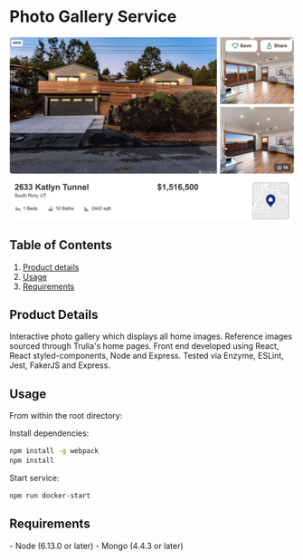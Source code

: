 # Photo Gallery Service

![](fecpic.png)

## Table of Contents

1. [Product details](#product-details)
2. [Usage](#usage)
3. [Requirements](#requirements)

## **Product Details**
<a name="product-details"/>
Interactive photo gallery which displays all home images. Reference images sourced through Trulia's home pages. Front end developed using React, React styled-components, Node and Express. Tested via Enzyme, ESLint, Jest, FakerJS and Express.

## Usage
<a name="usage"/>
From within the root directory:

Install dependencies: 
```sh
npm install -g webpack
npm install
```
Start service:

```sh
npm run docker-start
```

## **Requirements**
<a name="requirements"/>
- Node (6.13.0 or later)
- Mongo (4.4.3 or later)

